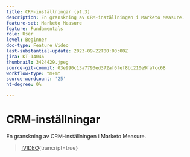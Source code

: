 ```yaml
---
title: CRM-inställningar (pt.3)
description: En granskning av CRM-inställningen i Marketo Measure.
feature-set: Marketo Measure
feature: Fundamentals
role: User
level: Beginner
doc-type: Feature Video
last-substantial-update: 2023-09-22T00:00:00Z
jira: KT-14046
thumbnail: 3424429.jpeg
source-git-commit: 03e990c13a7793ed372af6fef8bc210e9fa7cc68
workflow-type: tm+mt
source-wordcount: '25'
ht-degree: 0%

---
```



# CRM-inställningar

En granskning av CRM-inställningen i Marketo Measure.

>[!VIDEO](https://video.tv.adobe.com/v/3424429/?learn=on){trancript=true}
